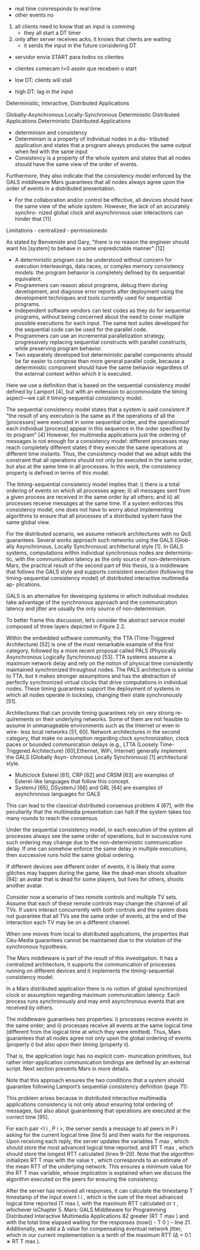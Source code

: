 - real time conrresponds to real time
- other events no

1. all clients need to know that an input is comming
    - they all start a DT timer
2. only after server receives acks, it knows that clients are waiting
    - it sends the input in the future considering DT


- servidor envia START para todos os clientes
- clientes comecam t=0 assim que recebem o start

- low DT:  clients will stall
- high DT: lag in the input

Deterministic, Interactive, Distributed Applications

Globally-Asynchronous Locally-Synchronous Deterministic Distributed Applications
Deterministic Distributed Applications

- determinism and consistency
- Determinism is a property of individual nodes in a dis-
tributed application and states that a program always produces the same
output when fed with the same input
- Consistency is a property of the whole
system and states that all nodes should have the same view of the order of
events.

Furthermore, they
also indicate that the consistency model enforced by the GALS middleware
Mars guarantees that all nodes always agree upon the order of events in a
distributed presentation.

- For the collaboration and/or control be effective, all devices should have
the same view of the whole system. However, the lack of an accurately synchro-
nized global clock and asynchronous user interactions can hinder that [11]

Limitations
    - centralized
    - permissionedo

As stated by Benveniste and Gary, "there is no
reason the engineer should want his [system] to behave in some unpredictable
manner" [12]


- A deterministic program can be understood without concern for execution interleavings, data races, or complex memory consistency models: the program behavior is completely defined by its sequential equivalent.
- Programmers can reason about programs, debug them during development, and diagnose error reports after deployment using the development techniques and tools currently used for sequential programs.
- Independent software vendors can test codes as they do for sequential programs, without being concerned about the need to cover multiple possible executions for each input. The same test suites developed for the sequential code can be used for the parallel code.
- Programmers can use an incremental parallelization strategy, progressively replacing sequential constructs with parallel constructs, while preserving program behavior.
- Two separately developed but deterministic parallel components should be far easier to compose than more general parallel code, because a deterministic component should have the same behavior regardless of the external context within which it is executed.


Here we use a definition that is based
on the sequential consistency model defined by Lamport [4], but with an
extension to accommodate the timing aspect—we call it timing-sequential
consistency model.

The sequential consistency model states that a system is
said consistent if "the result of any execution is the same as if the operations of
all the [processes] were executed in some sequential order, and the operationsof each individual [process] appear in this sequence in the order specified by
its program" [4]
However, for multimedia applications just the ordering of
messages is not enough for a consistency model: different processes may reach
completely different states if they execute the same operations at different time
instants. Thus, the consistency model that we adopt adds the constraint that
all operations should not only be executed in the same order, but also at the
same time in all processes. In this work, the consistency property is defined in
terms of this model.

The timing-sequential consistency model implies that: i) there is a total
ordering of events on which all processes agree; ii) all messages sent from a
given process are received in the same order by all others; and iii) all processes
receive messages at the same time. If a system enforces this consistency model,
one does not have to worry about implementing algorithms to ensure that all
processes of a distributed system have the same global view.

For the distributed scenario, we assume network architectures with no
QoS guarantees. Several works approach such networks using the GALS (Glob-
ally Asynchronous, Locally Synchronous) architectural style [1]. In GALS
systems, computations within individual synchronous nodes are determinis-
tic, with the communication latency as the only source of non-determinism.
Mars, the practical result of the second part of this thesis, is a middleware
that follows the GALS style and supports consistent execution (following the
timing-sequential consistency model) of distributed interactive multimedia ap-
plications.

GALS is an alternative for developing systems in which individual
modules take advantage of the synchronous approach and the communication
latency and jitter are usually the only source of non-determinism.

To better frame this discussion, let’s consider the abstract service model
composed of three layers depicted in Figure 2.2.

Within the embedded software community, the TTA (Time-Triggered
Architecture) [52] is one of the most remarkable example of the first category,
followed by a more recent proposal called PALS (Physically Asynchronous
Logically Synchronous) [53]. TTA systems assume a maximum network delay
and rely on the notion of physical time consistently maintained synchronized
throughout nodes. The PALS architecture is similar to TTA, but it makes
stronger assumptions and has the abstraction of perfectly synchronized virtual
clocks that drive computations in individual nodes. These timing guarantees
support the deployment of systems in which all nodes operate in lockstep,
changing their state synchronously [51].

Architectures that can provide timing guarantees rely on very strong re-
quirements on their underlying networks. Some of them are not feasible to
assume in unmanageable environments such as the Internet or even in wire-
less local networks [51, 60]. Network architectures in the second category, that
make no assumption regarding clock synchronization, clock paces or bounded
communication delays (e.g., LTTA (Loosely Time-Triggered Architecture) [60],Ethernet, WiFi, Internet) generally implement the GALS (Globally Asyn-
chronous Locally Synchronous) [1] architectural style.

- Multiclock Esterel [61], CRP [62] and CRSM [63] are
examples of Esterel-like languages that follow this concept.
- SystemJ [65], DSystemJ [66]
and GRL [64] are examples of asynchronous languages for GALS

This can lead to the classical distributed consensus problem 4 [67], with the
peculiarity that the multimedia presentation can halt if the system takes too
many rounds to reach the consensus



Under the sequential consistency model, in each execution of the system
all processes always see the same order of operations, but in successive runs
such ordering may change due to the non-deterministic communication delay. If
one can somehow enforce the same delay in multiple executions, then successive
runs hold the same global ordering.




If different devices see different order
of events, it is likely that some glitches may happen during the game, like the
dead-man shoots situation [94]: an avatar that is dead for some players, but
lives for others, shoots another avatar.


Consider now a scenario of two remote controls and multiple TV sets.
Assume that each of these remote controls may change the channel of all
TVs. If users interact concurrently with both controls and the system does
not guarantee that all TVs see the same order of events, at the end of the
interaction each TV may be on a different channel.


When one moves from local to distributed applications, the properties
that Céu-Media guarantees cannot be maintained due to the violation of
the synchronous hypothesis.


The Mars middleware is part of the result of this investigation. It has a
centralized architecture, it supports the communication of processes running on
different devices and it implements the timing-sequential consistency model.

In
a Mars distributed application there is no notion of global synchronized clock
or assumption regarding maximum communication latency. Each process runs
synchronously and may emit asynchronous events that are received by others.

The middleware guarantees two properties: i) processes receive events in
the same order; and ii) processes receive all events at the same logical time
(different from the logical time at which they were emitted). Thus, Mars
guarantees that all nodes agree not only upon the global ordering of events
(property i) but also upon their timing (property ii).


That is, the application logic has no explicit com-
munication primitives, but rather inter-application communication bindings
are defined by an external script. Next section presents Mars in more details.


Note that this approach ensures the two conditions that a system should
guarantee following Lamport’s sequential consistency definition (page 71):

This problem arises because in distributed interactive multimedia applications
consistency is not only about ensuring total ordering of messages, but also
about guaranteeing that operations are executed at the correct time [95].



For each pair <I i , P i >, the server sends a message to all peers in P i
asking for the current logical time (line 5) and then waits for the responses.
Upon receiving each reply, the server updates the variables T max , which
should store the most advanced logical time reported, and RT T max , which
should store the longest RTT calculated (lines 9–20). Note that the algorithm
initializes RT T max with the value τ , which corresponds to an estimate of the
mean RTT of the underlying network. This ensures a minimum value for the
RT T max variable, whose implication is explained when we discuss the algorithm
executed on the peers for ensuring the consistency.


After the server has received all responses, it can calculate the timestamp
T timestamp of the input event I i , which is the sum of the most advanced logical
time reported (T max ), with the maximum RTT calculated or τ , whichever isChapter 5. Mars: GALS Middleware for Programming Distributed Interactive
Multimedia Applications
82
greater (RT T max ) and with the total time elapsed waiting for the responses
(now() - T 0 ) – line 21. Additionally, we add a ∆ value for compensating eventual
network jitter, which in our current implementation is a tenth of the maximum
RTT (∆ = 0.1 ∗ RT T max ).
